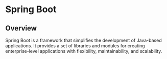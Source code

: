 # Spring Boot

## Overview
Spring Boot is a framework that simplifies the development of Java-based applications.
It provides a set of libraries and modules for creating enterprise-level applications with flexibility, maintainability, and scalability.
